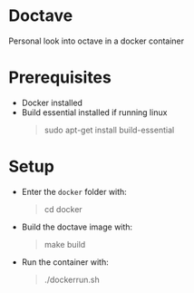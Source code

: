 # Doctave

Personal look into octave in a docker container

# Prerequisites  

- Docker installed  
- Build essential installed if running linux
  > sudo apt-get install build-essential

# Setup

- Enter the `docker` folder with:  
  > cd docker  

- Build the doctave image with:  
  > make build  

- Run the container with:  
  > ./dockerrun.sh
